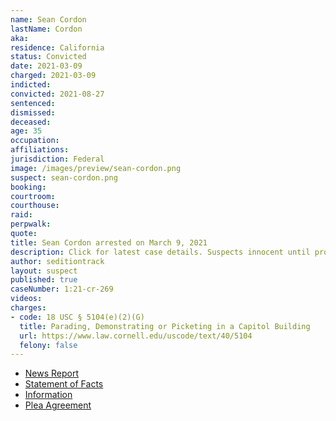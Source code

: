 ```yaml
---
name: Sean Cordon
lastName: Cordon
aka:
residence: California
status: Convicted
date: 2021-03-09
charged: 2021-03-09
indicted:
convicted: 2021-08-27
sentenced:
dismissed:
deceased:
age: 35
occupation:
affiliations:
jurisdiction: Federal
image: /images/preview/sean-cordon.png
suspect: sean-cordon.png
booking:
courtroom:
courthouse:
raid:
perpwalk:
quote:
title: Sean Cordon arrested on March 9, 2021
description: Click for latest case details. Suspects innocent until proven guilty.
author: seditiontrack
layout: suspect
published: true
caseNumber: 1:21-cr-269
videos:
charges:
- code: 18 USC § 5104(e)(2)(G)
  title: Parading, Demonstrating or Picketing in a Capitol Building
  url: https://www.law.cornell.edu/uscode/text/40/5104
  felony: false
---
```

- [News Report](https://news.yahoo.com/2-brothers-arrested-capitol-insurrection-200102712.html)
- [Statement of Facts](https://www.justice.gov/usao-dc/case-multi-defendant/file/1428556/download)
- [Information](https://www.justice.gov/usao-dc/case-multi-defendant/file/1383756/download)
- [Plea Agreement](https://www.justice.gov/usao-dc/case-multi-defendant/file/1428551/download)
